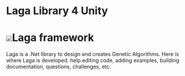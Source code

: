 # Laga Library 4 Unity
# ![](http://www.designemergente.org/laga/logoLarge.png)Laga framework
Laga is a .Net library to design and creates Genetic Algorithms.
Here is where Laga is developed.
help editing code, adding examples, building documentation, questions, challenges, etc.
